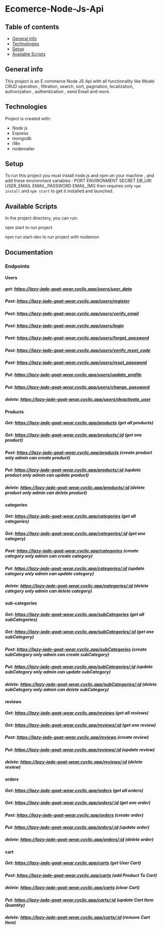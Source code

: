# Ecomerce-Node-Js-Api

## Table of contents
* [General info](#general-info)
* [Technologies](#technologies)
* [Setup](#setup)
* [Available Scripts](#Available-Scripts)


## General info
This project is an E commerce Node JS Api with all functionality like Model CRUD operation , filtration, search, sort, pagination, localization, authorization , authentication , send Email and more. 


## Technologies
Project is created with:
* Node js
* Express
* mongodb
* i18n
* nodemailer

## Setup
To run this project you must install node.js and npm  on your machine , and add these environment variables :
PORT
ENVIRONMENT
SECRET
DB_URI 
USER_EMAIL
EMAIL_PASSWORD
EMAIL_IMG 
then requires only `npm install` and `npm start` to get it installed and launched.



## Available Scripts

In the project directory, you can run:

npm start to run project

npm run start-dev to run project with nodemon



## Documentation
### Endpoints
#### Users
##### get: https://lazy-jade-goat-wear.cyclic.app/users/user_data
##### Post: https://lazy-jade-goat-wear.cyclic.app/users/register
##### Post: https://lazy-jade-goat-wear.cyclic.app/users/verify_email
##### Post: https://lazy-jade-goat-wear.cyclic.app/users/login
##### Post: https://lazy-jade-goat-wear.cyclic.app/users/forgot_password
##### Post: https://lazy-jade-goat-wear.cyclic.app/users/verify_reset_code
##### Post: https://lazy-jade-goat-wear.cyclic.app/users/reset_password
##### Put: https://lazy-jade-goat-wear.cyclic.app/users/update_profile
##### Put: https://lazy-jade-goat-wear.cyclic.app/users/change_password
##### delete: https://lazy-jade-goat-wear.cyclic.app/users/deactivate_user



#### Products
##### Get: https://lazy-jade-goat-wear.cyclic.app/products (get all products)
##### Get: https://lazy-jade-goat-wear.cyclic.app/products/:id (get one product)
##### Post: https://lazy-jade-goat-wear.cyclic.app/products (create product only admin can create product)
##### Put: https://lazy-jade-goat-wear.cyclic.app/products/:id (update product only admin can update product)
##### delete: https://lazy-jade-goat-wear.cyclic.app/products/:id (delete product only admin can delete product)

#### categories
##### Get: https://lazy-jade-goat-wear.cyclic.app/categories (get all categories)
##### Get: https://lazy-jade-goat-wear.cyclic.app/categories/:id (get one category)
##### Post: https://lazy-jade-goat-wear.cyclic.app/categories (create category only admin can create category)
##### Put: https://lazy-jade-goat-wear.cyclic.app/categories/:id (update category only admin can update category)
##### delete: https://lazy-jade-goat-wear.cyclic.app/categories/:id (delete category only admin can delete category)

#### sub-categories
##### Get: https://lazy-jade-goat-wear.cyclic.app/subCategories (get all subCategories)
##### Get: https://lazy-jade-goat-wear.cyclic.app/subCategories/:id (get one subCategory)
##### Post: https://lazy-jade-goat-wear.cyclic.app/subCategories (create subCategory only admin can create subCategory)
##### Put: https://lazy-jade-goat-wear.cyclic.app/subCategories/:id (update subCategory only admin can update subCategory)
##### delete: https://lazy-jade-goat-wear.cyclic.app/subCategories/:id (delete subCategory only admin can delete subCategory)

#### reviews
##### Get: https://lazy-jade-goat-wear.cyclic.app/reviews (get all reviews)
##### Get: https://lazy-jade-goat-wear.cyclic.app/reviews/:id (get one review)
##### Post: https://lazy-jade-goat-wear.cyclic.app/reviews (create review)
##### Put: https://lazy-jade-goat-wear.cyclic.app/reviews/:id (update review)
##### delete: https://lazy-jade-goat-wear.cyclic.app/reviews/:id (delete review)


#### orders
##### Get: https://lazy-jade-goat-wear.cyclic.app/orders (get all orders)
##### Get: https://lazy-jade-goat-wear.cyclic.app/orders/:id (get one order)
##### Post: https://lazy-jade-goat-wear.cyclic.app/orders (create order)
##### Put: https://lazy-jade-goat-wear.cyclic.app/orders/:id (update order)
##### delete: https://lazy-jade-goat-wear.cyclic.app/orders/:id (delete order)

#### cart
##### Get: https://lazy-jade-goat-wear.cyclic.app/carts (get User Cart)
##### Post: https://lazy-jade-goat-wear.cyclic.app/carts (add Product To Cart)
##### delete: https://lazy-jade-goat-wear.cyclic.app/carts (clear Cart)
##### Put: https://lazy-jade-goat-wear.cyclic.app/carts/:id (update Cart Item Quantity)
##### delete: https://lazy-jade-goat-wear.cyclic.app/carts/:id (remove Cart Item)
